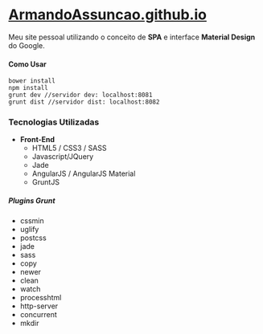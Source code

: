 # [ArmandoAssuncao.github.io](http://armandoassuncao.github.io)

Meu site pessoal utilizando o conceito de **SPA** e interface **Material Design** do Google.

#### Como Usar
```
bower install
npm install
grunt dev //servidor dev: localhost:8081
grunt dist //servidor dist: localhost:8082
```

### Tecnologias Utilizadas
- **Front-End**
  - HTML5 / CSS3 / SASS
  - Javascript/JQuery
  - Jade
  - AngularJS / AngularJS Material
  - GruntJS

##### Plugins Grunt
- cssmin
- uglify
- postcss
- jade
- sass
- copy
- newer
- clean
- watch
- processhtml
- http-server
- concurrent
- mkdir